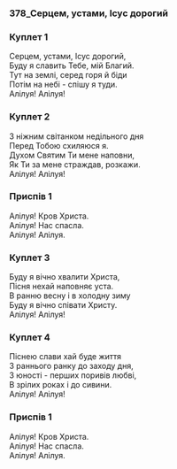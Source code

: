 ### 378_Серцем, устами, Ісус дорогий
### Куплет 1
Серцем, устами, Ісус дорогий, <br/>Буду я славить Тебе, мій Благий. <br/>Тут на землі, серед горя й біди <br/>Потім на небі - спішу я туди. <br/>Алілуя! Алілуя!
### Куплет 2
З ніжним світанком недільного дня <br/>Перед Тобою схиляюся я. <br/>Духом Святим Ти мене наповни, <br/>Як Ти за мене страждав, розкажи. <br/>Алілуя! Алілуя!
### Приспів 1
Алілуя! Кров Христа.<br/>Алілуя! Нас спасла.<br/> Алілуя! Алілуя.
### Куплет 3
Буду я вічно хвалити Христа, <br/>Пісня нехай наповняє уста. <br/>В ранню весну і в холодну зиму <br/>Буду я вічно співати Христу. <br/>Алілуя! Алілуя!
### Куплет 4
Піснею слави хай буде життя <br/>З раннього ранку до заходу дня, <br/>З юності - перших поривів любві, <br/>В зрілих роках і до сивини. <br/>Алілуя! Алілуя!
### Приспів 1
Алілуя! Кров Христа.<br/>Алілуя! Нас спасла. <br/>Алілуя! Алілуя.
